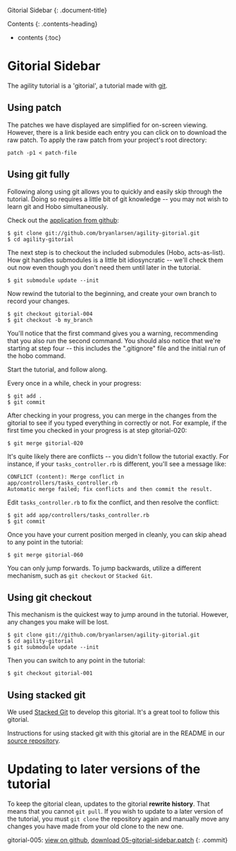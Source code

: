 


<a name='gitorial-sidebar'> </a>


Gitorial Sidebar
{: .document-title}

Contents
{: .contents-heading}

- contents
{:toc}

# Gitorial Sidebar

The agility tutorial is a 'gitorial', a tutorial made with
[git](http://www.git-scm.org/).

## Using patch

The patches we have displayed are simplified for on-screen viewing.
However, there is a link beside each entry you can click on to
download the raw patch.  To apply the raw patch from your project's
root directory:

    patch -p1 < patch-file

## Using git fully

Following along using git allows you to quickly and easily skip
through the tutorial.   Doing so requires a little bit of git
knowledge -- you may not wish to learn git and Hobo simultaneously.

Check out the [application from
github](http://github.com/bryanlarsen/agility-gitorial/tree/master):

    $ git clone git://github.com/bryanlarsen/agility-gitorial.git
    $ cd agility-gitorial

The next step is to checkout the included submodules (Hobo,
acts-as-list).  How git handles submodules is a little bit
idiosyncratic -- we'll check them out now even though you don't need
them until later in the tutorial.

    $ git submodule update --init

Now rewind the tutorial to the beginning, and create your own branch
to record your changes.

    $ git checkout gitorial-004
    $ git checkout -b my_branch

You'll notice that the first command gives you a warning, recommending
that you also run the second command.  You should also notice that
we're starting at step four -- this includes the ".gitignore" file and the initial run of the hobo command.

Start the tutorial, and follow along.

Every once in a while, check in your progress:

    $ git add .
    $ git commit

After checking in your progress, you can merge in the changes from the
gitorial to see if you typed everything in correctly or not.  For
example, if the first time you checked in your progress is at step
gitorial-020:

    $ git merge gitorial-020

It's quite likely there are conflicts -- you didn't follow the
tutorial exactly.  For instance, if your `tasks_controller.rb` is
different, you'll see a message like:

    CONFLICT (content): Merge conflict in app/controllers/tasks_controller.rb
    Automatic merge failed; fix conflicts and then commit the result.

Edit `tasks_controller.rb` to fix the conflict, and then resolve the
conflict:

    $ git add app/controllers/tasks_controller.rb
    $ git commit

Once you have your current position merged in cleanly, you can skip
ahead to any point in the tutorial:

    $ git merge gitorial-060

You can only jump forwards.  To jump backwards, utilize a different
mechanism, such as `git checkout` or `Stacked Git`.

## Using git checkout

This mechanism is the quickest way to jump around in the tutorial.
However, any changes you make will be lost.

    $ git clone git://github.com/bryanlarsen/agility-gitorial.git
    $ cd agility-gitorial
    $ git submodule update --init

Then you can switch to any point in the tutorial:

    $ git checkout gitorial-001

## Using stacked git

We used [Stacked Git](http://www.procode.org/stgit/) to develop this
gitorial.  It's a great tool to follow this gitorial.

Instructions for using stacked git with this gitorial are in the
README in our [source
repository](http://github.com/bryanlarsen/agility-gitorial-patches/tree/master).

# Updating to later versions of the tutorial

To keep the gitorial clean, updates to the gitorial **rewrite
history**.  That means that you cannot `git pull`.  If you wish to
update to a later version of the tutorial, you must `git clone` the
repository again and manually move any changes you have made from your
old clone to the new one.


gitorial-005: [view on github](http://github.com/bryanlarsen/agility-gitorial/commit/d20dadd19efc46ff1d4c44c0f444bdb8d9923d61), [download 05-gitorial-sidebar.patch](/patches/agility/05-gitorial-sidebar.patch)
{: .commit}
